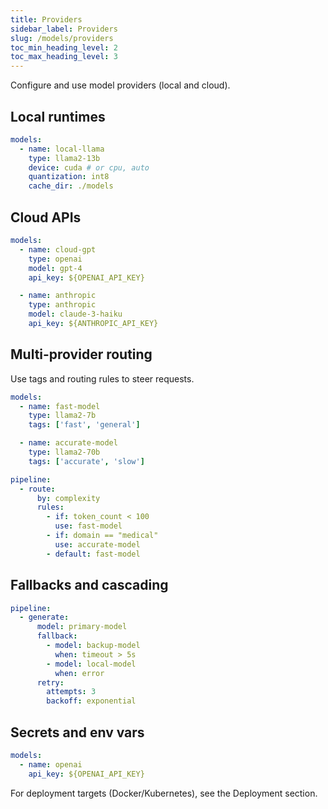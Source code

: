 ```yaml
---
title: Providers
sidebar_label: Providers
slug: /models/providers
toc_min_heading_level: 2
toc_max_heading_level: 3
---
```


Configure and use model providers (local and cloud).

## Local runtimes

```yaml
models:
  - name: local-llama
    type: llama2-13b
    device: cuda # or cpu, auto
    quantization: int8
    cache_dir: ./models
```

## Cloud APIs

```yaml
models:
  - name: cloud-gpt
    type: openai
    model: gpt-4
    api_key: ${OPENAI_API_KEY}

  - name: anthropic
    type: anthropic
    model: claude-3-haiku
    api_key: ${ANTHROPIC_API_KEY}
```

## Multi-provider routing

Use tags and routing rules to steer requests.

```yaml
models:
  - name: fast-model
    type: llama2-7b
    tags: ['fast', 'general']

  - name: accurate-model
    type: llama2-70b
    tags: ['accurate', 'slow']

pipeline:
  - route:
      by: complexity
      rules:
        - if: token_count < 100
          use: fast-model
        - if: domain == "medical"
          use: accurate-model
        - default: fast-model
```

## Fallbacks and cascading

```yaml
pipeline:
  - generate:
      model: primary-model
      fallback:
        - model: backup-model
          when: timeout > 5s
        - model: local-model
          when: error
      retry:
        attempts: 3
        backoff: exponential
```

## Secrets and env vars

```yaml
models:
  - name: openai
    api_key: ${OPENAI_API_KEY}
```

For deployment targets (Docker/Kubernetes), see the Deployment section.
